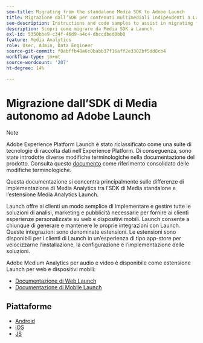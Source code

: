 ```yaml
---
seo-title: Migrating from the standalone Media SDK to Adobe Launch
title: Migrazione dall’SDK per contenuti multimediali indipendenti a Launch Adobe
seo-description: Instructions and code samples to assist in migrating from the Media SDK to Launch.
description: Scopri come migrare da Media SDK a Launch.
exl-id: 5350bbe9-c34f-46d9-a4c4-dbccdbed0bb0
feature: Media Analytics
role: User, Admin, Data Engineer
source-git-commit: f0abffb48a6c0babb37f16aff2e3302bf5dd0cb4
workflow-type: tm+mt
source-wordcount: '207'
ht-degree: 14%

---
```


# Migrazione dall’SDK di Media autonomo ad Adobe Launch

>[!NOTE]
>Adobe Experience Platform Launch è stato riclassificato come una suite di tecnologie di raccolta dati nell’Experience Platform. Di conseguenza, sono state introdotte diverse modifiche terminologiche nella documentazione del prodotto. Consulta questo [documento](https://experienceleague.adobe.com/docs/experience-platform/tags/term-updates.html?lang=en) come riferimento consolidato delle modifiche terminologiche.

Questa documentazione si concentra principalmente sulle differenze di implementazione di Media Analytics tra l’SDK di Media standalone e l’estensione Media Analytics Launch.

Launch offre ai clienti un modo semplice di implementare e gestire tutte le soluzioni di analisi, marketing e pubblicità necessarie per fornire ai clienti esperienze personalizzate su web e dispositivi mobili. Launch consente a chiunque di generare e mantenere le proprie integrazioni con Launch. Queste integrazioni sono denominate estensioni.
Le estensioni sono disponibili per i clienti di Launch in un’esperienza di tipo app-store per velocizzarne l’installazione, la configurazione e l’implementazione delle soluzioni.

Adobe Medium Analytics per audio e video è disponibile come estensione Launch per web e dispositivi mobili:

* [Documentazione di Web Launch](https://experienceleague.adobe.com/docs/experience-platform/tags/extensions/adobe/media-analytics/overview.html)
* [Documentazione di Mobile Launch](https://aep-sdks.gitbook.io/docs/using-mobile-extensions/adobe-media-analytics)

## Piattaforme

* [Android](/help/sdk-implement/sdk-to-launch/sdk-to-launch-migration-platforms/sdk-to-launch-migration-android.md)
* [iOS](/help/sdk-implement/sdk-to-launch/sdk-to-launch-migration-platforms/sdk-to-launch-migration-ios.md)
* [JS](/help/sdk-implement/sdk-to-launch/sdk-to-launch-migration-platforms/sdk-to-launch-migration-js.md)

